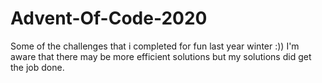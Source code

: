 # Advent-Of-Code-2020
Some of the challenges that i completed for fun last year winter :))
I'm aware that there may be more efficient solutions but my solutions did get the job done.
